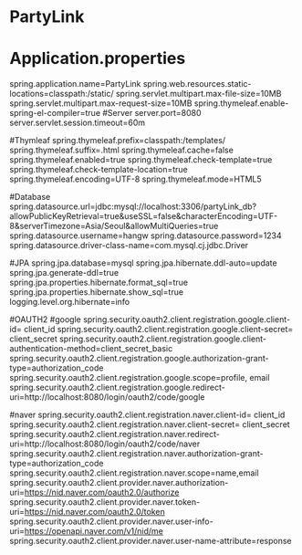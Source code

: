 # PartyLink

# Application.properties
spring.application.name=PartyLink
spring.web.resources.static-locations=classpath:/static/
spring.servlet.multipart.max-file-size=10MB
spring.servlet.multipart.max-request-size=10MB
spring.thymeleaf.enable-spring-el-compiler=true
#Server
server.port=8080
server.servlet.session.timeout=60m

#Thymleaf
spring.thymeleaf.prefix=classpath:/templates/
spring.thymeleaf.suffix=.html
spring.thymeleaf.cache=false
spring.thymeleaf.enabled=true
spring.thymeleaf.check-template=true
spring.thymeleaf.check-template-location=true
spring.thymeleaf.encoding=UTF-8
spring.thymeleaf.mode=HTML5

#Database
spring.datasource.url=jdbc:mysql://localhost:3306/partyLink_db?allowPublicKeyRetrieval=true&useSSL=false&characterEncoding=UTF-8&serverTimezone=Asia/Seoul&allowMultiQueries=true
spring.datasource.username=hangw
spring.datasource.password=1234
spring.datasource.driver-class-name=com.mysql.cj.jdbc.Driver

#JPA
spring.jpa.database=mysql
spring.jpa.hibernate.ddl-auto=update
spring.jpa.generate-ddl=true
spring.jpa.properties.hibernate.format_sql=true
spring.jpa.properties.hibernate.show_sql=true
logging.level.org.hibernate=info

#OAUTH2
#google
spring.security.oauth2.client.registration.google.client-id= client_id
spring.security.oauth2.client.registration.google.client-secret= client_secret
spring.security.oauth2.client.registration.google.client-authentication-method=client_secret_basic
spring.security.oauth2.client.registration.google.authorization-grant-type=authorization_code
spring.security.oauth2.client.registration.google.scope=profile, email
spring.security.oauth2.client.registration.google.redirect-uri=http://localhost:8080/login/oauth2/code/google

#naver
spring.security.oauth2.client.registration.naver.client-id= client_id
spring.security.oauth2.client.registration.naver.client-secret= client_secret
spring.security.oauth2.client.registration.naver.redirect-uri=http://localhost:8080/login/oauth2/code/naver
spring.security.oauth2.client.registration.naver.authorization-grant-type=authorization_code
spring.security.oauth2.client.registration.naver.scope=name,email
spring.security.oauth2.client.provider.naver.authorization-uri=https://nid.naver.com/oauth2.0/authorize
spring.security.oauth2.client.provider.naver.token-uri=https://nid.naver.com/oauth2.0/token
spring.security.oauth2.client.provider.naver.user-info-uri=https://openapi.naver.com/v1/nid/me
spring.security.oauth2.client.provider.naver.user-name-attribute=response